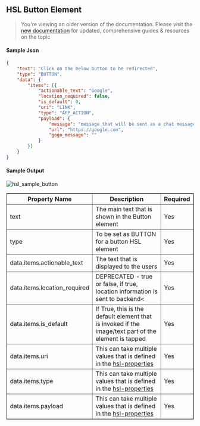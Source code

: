 ## HSL Button Element

> You're viewing an older version of the documentation. Please visit the [new documentation](https://docs.haptik.ai/) for updated, comprehensive guides & resources on the topic

#### Sample Json
```json
{
	"text": "Click on the below button to be redirected",
	"type": "BUTTON",
	"data": {
		"items": [{
			"actionable_text": "Google",
			"location_required": false,
			"is_default": 0,
			"uri": "LINK",
			"type": "APP_ACTION",
			"payload": {
				"message": "message that will be sent as a chat message on behalf of the user",
				"url": "https://google.com",
				"gogo_message": ""
			}
		}]
	}
}
```

#### Sample Output
![hsl_sample_button](hsl_sample_button.png)



<table border="1" class="docutils">
   <thead>
      <tr>
         <th>Property Name</th>
         <th>Description</th>
         <th>Required</th>
      </tr>
   </thead>
   <tbody>
      <tr>
         <td>text</td>
         <td>The main text that is shown in the Button element</td>
         <td>Yes</td>
      </tr>
      <tr>
         <td>type</td>
         <td>To be set as BUTTON for a button HSL element</td>
         <td>Yes</td>
      </tr>
      <tr>
         <td>data.items.actionable_text</td>
         <td>The text that is displayed to the users</td>
         <td>Yes</td>
      </tr>
      <tr>
         <td>data.items.location_required</td>
         <td>DEPRECATED - true or false, if true, location information is sent to backend<</td>
         <td>Yes</td>
      </tr>
      <tr>
         <td>data.items.is_default</td>
         <td>If True, this is the default element that is invoked if the image/text part of the element is tapped</td>
         <td>Yes</td>
      </tr>
      <tr>
         <td>data.items.uri</td>
         <td>This can take multiple values that is defined in the <a href='https://haptik-docs.readthedocs.io/en/latest/bot-builder-advanced/hsl-properties.html'>hsl-properties</a></td>
         <td>Yes</td>
      </tr>
      <tr>
         <td>data.items.type</td>
         <td>This can take multiple values that is defined in the <a href='https://haptik-docs.readthedocs.io/en/latest/bot-builder-advanced/hsl-properties.html'>hsl-properties</a></td>
         <td>Yes</td>
      </tr>
      <tr>
         <td>data.items.payload</td>
         <td>This can take multiple values that is defined in the <a href='https://haptik-docs.readthedocs.io/en/latest/bot-builder-advanced/hsl-properties.html'>hsl-properties</a></td>
         <td>Yes</td>
      </tr>
   </tbody>
</table>